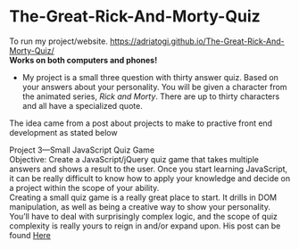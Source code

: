 ﻿# The-Great-Rick-And-Morty-Quiz
To run my project/website. https://adriatogi.github.io/The-Great-Rick-And-Morty-Quiz/ <br/>
**Works on both computers and phones!**

- My project is a small three question with thirty answer quiz. Based on your answers about your personality. You will be given a character from the animated series, *Rick and Morty*. There are up to thirty characters and all have a specialized quote.

The idea came from a post about projects to make to practive front end development as stated below

Project 3—Small JavaScript Quiz Game <br/>
Objective: Create a JavaScript/jQuery quiz game that takes multiple answers and shows a result to the user.
Once you start learning JavaScript, it can be really difficult to know how to apply your knowledge and decide on a project within the scope of your ability. <br />
Creating a small quiz game is a really great place to start. It drills in DOM manipulation, as well as being a creative way to show your personality. <br />
You’ll have to deal with surprisingly complex logic, and the scope of quiz complexity is really yours to reign in and/or expand upon.
His post can be found [Here](https://medium.com/@GarrettLevine/5-projects-to-complete-when-starting-to-learn-front-end-web-development-48e8a1ce3178)

